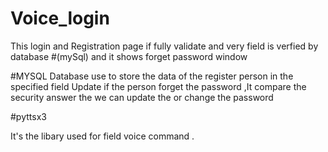 # Voice_login


This login and Registration page if fully validate and very field is verfied by 
database #(mySql) and it shows forget password window  


#MYSQL
Database use to store the data of the register person in the specified field
Update if the person forget the password ,It compare the security answer the 
we can update the or change the password

#pyttsx3

It's the libary used for field voice command .
